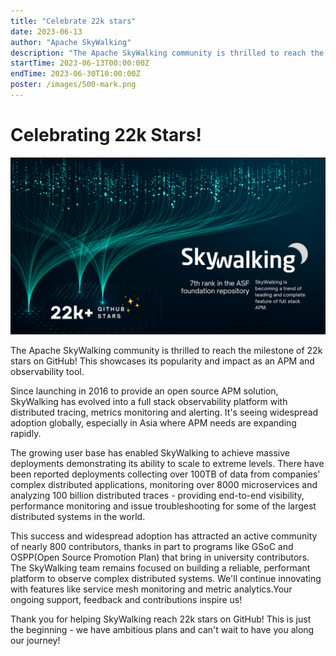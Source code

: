 ```yaml
---
title: "Celebrate 22k stars"
date: 2023-06-13
author: "Apache SkyWalking"
description: "The Apache SkyWalking community is thrilled to reach the milestone of 22k stars on GitHub!"
startTime: 2023-06-13T00:00:00Z
endTime: 2023-06-30T10:00:00Z
poster: /images/500-mark.png
---
```


# Celebrating 22k Stars!

![Stars](./skywalking-22k.png)

The Apache SkyWalking community is thrilled to reach the milestone of 22k stars on GitHub! This showcases its popularity and impact as an APM and observability tool.

Since launching in 2016 to provide an open source APM solution, SkyWalking has evolved into a full stack observability platform with distributed tracing, metrics monitoring and alerting. It's seeing widespread adoption globally, especially in Asia where APM needs are expanding rapidly.

The growing user base has enabled SkyWalking to achieve massive deployments demonstrating its ability to scale to extreme levels. There have been reported deployments collecting over 100TB of data from companies' complex distributed applications, monitoring over 8000 microservices and analyzing 100 billion distributed traces - providing end-to-end visibility, performance monitoring and issue troubleshooting for some of the largest distributed systems in the world.

This success and widespread adoption has attracted an active community of nearly 800 contributors, thanks in part to programs like GSoC and OSPP(Open Source Promotion Plan) that bring in university contributors. The SkyWalking team remains focused on building a reliable, performant platform to observe complex distributed systems. We'll continue innovating with features like service mesh monitoring and metric analytics.Your ongoing support, feedback and contributions inspire us!

Thank you for helping SkyWalking reach 22k stars on GitHub! This is just the beginning - we have ambitious plans and can't wait to have you along our journey!
